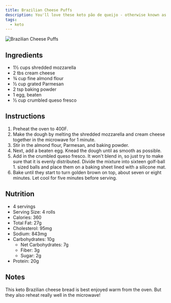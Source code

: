 ```yaml
---
title: Brazilian Cheese Puffs
description: You'll love these keto pão de queijo - otherwise known as Brazilian cheese puffs! They're super cheesy little rolls that are low carb, LCHF, and gluten free!
tags:
  - keto
---
```


![Brazilian Cheese Puffs](/images/recipes/brazilian-cheese-puffs.jpg 'Brazilian Cheese Puffs')

## Ingredients

- 1½ cups shredded mozzarella
- 2 tbs cream cheese
- ¾ cup fine almond flour
- ½ cup grated Parmesan
- 2 tsp baking powder
- 1 egg, beaten
- ½ cup crumbled queso fresco

## Instructions

1. Preheat the oven to 400F.
1. Make the dough by melting the shredded mozzarella and cream cheese together in the microwave for 1 minute.
1. Stir in the almond flour, Parmesan, and baking powder.
1. Next, add a beaten egg. Knead the dough until as smooth as possible.
1. Add in the crumbled queso fresco. It won't blend in, so just try to make sure that it is evenly distributed. Divide the mixture into sixteen golf-ball 1. sized balls and place them on a baking sheet lined with a silicone mat.
1. Bake until they start to turn golden brown on top, about seven or eight minutes. Let cool for five minutes before serving.

## Nutrition

- 4 servings
- Serving Size: 4 rolls
- Calories: 360
- Total Fat: 27g
- Cholesterol: 95mg
- Sodium: 843mg
- Carbohydrates: 10g
  - Net Carbohydrates: 7g
  - Fiber: 3g
  - Sugar: 2g
- Protein: 20g

## Notes

This keto Brazilian cheese bread is best enjoyed warm from the oven. But they also reheat really well in the microwave!
